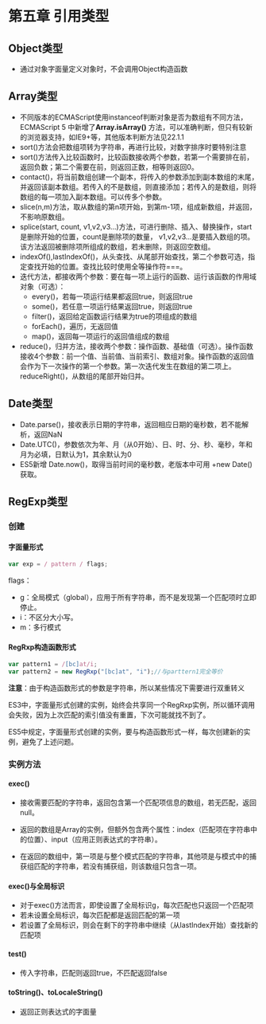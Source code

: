 # 第五章 引用类型

## Object类型

- 通过对象字面量定义对象时，不会调用Object构造函数



## Array类型

- 不同版本的ECMAScript使用instanceof判断对象是否为数组有不同方法，ECMAScript 5 中新增了**Array.isArray()** 方法，可以准确判断，但只有较新的浏览器支持，如IE9+等，其他版本判断方法见22.1.1
- sort()方法会把数组项转为字符串，再进行比较，对数字排序时要特别注意
- sort()方法传入比较函数时，比较函数接收两个参数，若第一个需要排在前，返回负数；第二个需要在前，则返回正数，相等则返回0。
- contact()，将当前数组创建一个副本，将传入的参数添加到副本数组的末尾，并返回该副本数组。若传入的不是数组，则直接添加；若传入的是数组，则将数组的每一项加入副本数组。可以传多个参数。
- slice(n,m)方法，取从数组的第n项开始，到第m-1项，组成新数组，并返回，不影响原数组。
- splice(start, count, v1,v2,v3...)方法，可进行删除、插入、替换操作，start是删除开始的位置，count是删除项的数量， v1,v2,v3...是要插入数组的项。该方法返回被删除项所组成的数组，若未删除，则返回空数组。
- indexOf(),lastIndexOf()，从头查找、从尾部开始查找，第二个参数可选，指定查找开始的位置。查找比较时使用全等操作符===。
- 迭代方法，都接收两个参数：要在每一项上运行的函数、运行该函数的作用域对象（可选）：
    - every()，若每一项运行结果都返回true，则返回true
    - some()，若任意一项运行结果返回true，则返回true
    - filter()，返回给定函数运行结果为true的项组成的数组
    - forEach()，遍历，无返回值
    - map()，返回每一项运行的返回值组成的数组
- reduce()，归并方法，接收两个参数：操作函数、基础值（可选）。操作函数接收4个参数：前一个值、当前值、当前索引、数组对象。操作函数的返回值会作为下一次操作的第一个参数。第一次迭代发生在数组的第二项上。reduceRight()，从数组的尾部开始归并。



## Date类型

- Date.parse()，接收表示日期的字符串，返回相应日期的毫秒数，若不能解析，返回NaN
- Date.UTC()，参数依次为年、月（从0开始）、日、时、分、秒、毫秒，年和月为必填，日默认为1，其余默认为0
- ES5新增 Date.now()，取得当前时间的毫秒数，老版本中可用 +new Date()获取。



## RegExp类型

### 创建

#### 字面量形式

```javascript
var exp = / pattern / flags;
```

flags：

- g：全局模式（global），应用于所有字符串，而不是发现第一个匹配项时立即停止。
- i：不区分大小写。
- m：多行模式

#### RegRxp构造函数形式

```javascript
var pattern1 = /[bc]at/i;
var pattern2 = new RegRxp("[bc]at", "i");//与parttern1完全等价
```

**注意**：由于构造函数形式的参数是字符串，所以某些情况下需要进行双重转义

ES3中，字面量形式创建的实例，始终会共享同一个RegRxp实例，所以循环调用会失败，因为上次匹配的索引值没有重置，下次可能就找不到了。

ES5中规定，字面量形式创建的实例，要与构造函数形式一样，每次创建新的实例，避免了上述问题。



### 实例方法

#### exec()

- 接收需要匹配的字符串，返回包含第一个匹配项信息的数组，若无匹配，返回null。

- 返回的数组是Array的实例，但额外包含两个属性：index（匹配项在字符串中的位置）、input（应用正则表达式的字符串）。
- 在返回的数组中，第一项是与整个模式匹配的字符串，其他项是与模式中的捕获组匹配的字符串，若没有捕获组，则该数组只包含一项。

#### exec()与全局标识

- 对于exec()方法而言，即使设置了全局标识g，每次匹配也只返回一个匹配项
- 若未设置全局标识，每次匹配都是返回匹配的第一项
- 若设置了全局标识，则会在剩下的字符串中继续（从lastIndex开始）查找新的匹配项

#### test()

- 传入字符串，匹配则返回true，不匹配返回false

#### toString()、toLocaleString()

- 返回正则表达式的字面量